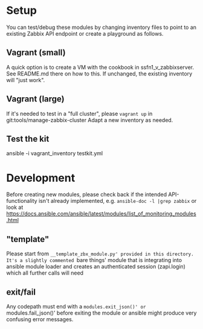 # Setup
You can test/debug these modules by changing inventory files
to point to an existing Zabbix API endpoint or create
a playground as follows.

## Vagrant (small)
A quick option is to create a VM with the cookbook in
ssfn1_v_zabbixserver. See README.md there on how to this.
If unchanged, the existing inventory will "just work".

## Vagrant (large)
If it's needed to test in a "full cluster", please
```vagrant up``` in git:tools/manage-zabbix-cluster
Adapt a new inventory as needed.

## Test the kit
ansible -i vagrant_inventory testkit.yml

# Development
Before creating new modules, please check back if the
intended API-functionality isn't already implemented,
e.g. ```ansible-doc -l |grep zabbix``` or look at
https://docs.ansible.com/ansible/latest/modules/list_of_monitoring_modules.html

## "template"
Please start from `__template_zbx_module.py' provided
in this directory.
It's a slightly commented `bare things' module that is
integrating into ansible module loader and creates an
authenticated session (zapi.login) which all further
calls will need

## exit/fail
Any codepath must end with a `modules.exit_json()'
or `modules.fail_json()' before exiting the module
or ansible might produce very confusing error messages.
